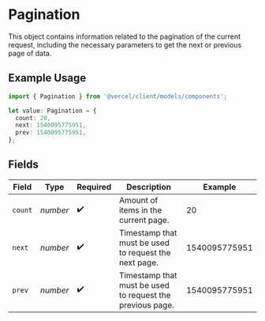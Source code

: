 # Pagination

This object contains information related to the pagination of the current request, including the necessary parameters to get the next or previous page of data.

## Example Usage

```typescript
import { Pagination } from '@vercel/client/models/components';

let value: Pagination = {
  count: 20,
  next: 1540095775951,
  prev: 1540095775951,
};
```

## Fields

| Field   | Type     | Required           | Description                                               | Example       |
| ------- | -------- | ------------------ | --------------------------------------------------------- | ------------- |
| `count` | _number_ | :heavy_check_mark: | Amount of items in the current page.                      | 20            |
| `next`  | _number_ | :heavy_check_mark: | Timestamp that must be used to request the next page.     | 1540095775951 |
| `prev`  | _number_ | :heavy_check_mark: | Timestamp that must be used to request the previous page. | 1540095775951 |
